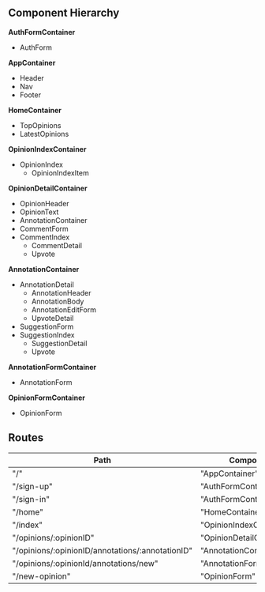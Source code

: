 ## Component Hierarchy

**AuthFormContainer**
 - AuthForm

**AppContainer**
 - Header
 - Nav
 - Footer

**HomeContainer**
 - TopOpinions
 - LatestOpinions

**OpinionIndexContainer**
 - OpinionIndex
   + OpinionIndexItem

**OpinionDetailContainer**
 - OpinionHeader
 - OpinionText
 - AnnotationContainer
 - CommentForm
 - CommentIndex
   + CommentDetail
   - Upvote

**AnnotationContainer**
 - AnnotationDetail
   + AnnotationHeader
   - AnnotationBody
   - AnnotationEditForm
   - UpvoteDetail
 - SuggestionForm
 - SuggestionIndex
   + SuggestionDetail
   - Upvote

**AnnotationFormContainer**
 - AnnotationForm

**OpinionFormContainer**
 - OpinionForm

## Routes

|Path   | Component   |
|-------|-------------|
| "/" | "AppContainer" |
| "/sign-up" | "AuthFormContainer" |
| "/sign-in" | "AuthFormContainer" |
| "/home" | "HomeContainer" |
| "/index" | "OpinionIndexContainer" |
| "/opinions/:opinionID" | "OpinionDetailContainer" |
| "/opinions/:opinionID/annotations/:annotationID" | "AnnotationContainer" |
| "/opinions/:opinionId/annotations/new" | "AnnotationFormContainer" |
| "/new-opinion" | "OpinionForm" |
